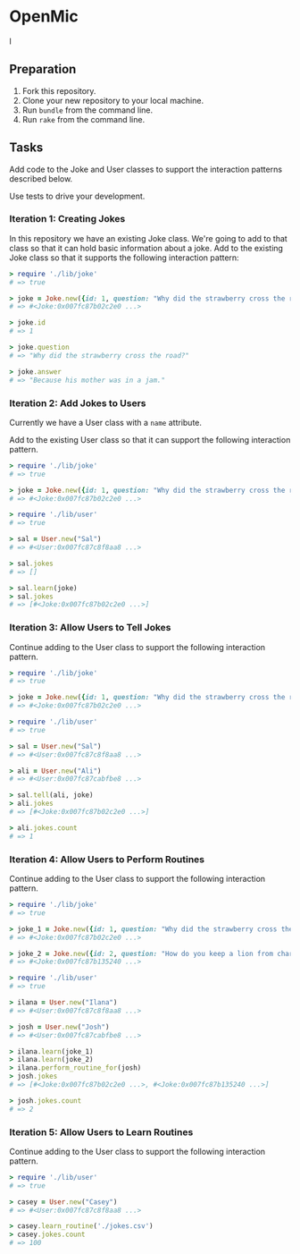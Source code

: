 # OpenMic
l
## Preparation

1. Fork this repository.
1. Clone your new repository to your local machine.
1. Run `bundle` from the command line.
1. Run `rake` from the command line.

## Tasks

Add code to the Joke and User classes to support the interaction patterns described below.

Use tests to drive your development.

### Iteration 1: Creating Jokes

In this repository we have an existing Joke class. We're going to add to that class so that it can hold basic information about a joke. Add to the existing Joke class so that it supports the following interaction pattern:

```ruby
> require './lib/joke'
# => true

> joke = Joke.new({id: 1, question: "Why did the strawberry cross the road?", answer: "Because his mother was in a jam."})
# => #<Joke:0x007fc87b02c2e0 ...>

> joke.id
# => 1

> joke.question
# => "Why did the strawberry cross the road?"

> joke.answer
# => "Because his mother was in a jam."
```

### Iteration 2: Add Jokes to Users

Currently we have a User class with a `name` attribute.

Add to the existing User class so that it can support the following interaction pattern.

```ruby
> require './lib/joke'
# => true

> joke = Joke.new({id: 1, question: "Why did the strawberry cross the road?", answer: "Because his mother was in a jam."})
# => #<Joke:0x007fc87b02c2e0 ...>

> require './lib/user'
# => true

> sal = User.new("Sal")
# => #<User:0x007fc87c8f8aa8 ...>

> sal.jokes
# => []

> sal.learn(joke)
> sal.jokes
# => [#<Joke:0x007fc87b02c2e0 ...>]
```

### Iteration 3: Allow Users to Tell Jokes

Continue adding to the User class to support the following interaction pattern.

```ruby
> require './lib/joke'
# => true

> joke = Joke.new({id: 1, question: "Why did the strawberry cross the road?", answer: "Because his mother was in a jam."})
# => #<Joke:0x007fc87b02c2e0 ...>

> require './lib/user'
# => true

> sal = User.new("Sal")
# => #<User:0x007fc87c8f8aa8 ...>

> ali = User.new("Ali")
# => #<User:0x007fc87cabfbe8 ...>

> sal.tell(ali, joke)
> ali.jokes
# => [#<Joke:0x007fc87b02c2e0 ...>]

> ali.jokes.count
# => 1
```

### Iteration 4: Allow Users to Perform Routines

Continue adding to the User class to support the following interaction pattern.

```ruby
> require './lib/joke'
# => true

> joke_1 = Joke.new({id: 1, question: "Why did the strawberry cross the road?", answer: "Because his mother was in a jam."})
# => #<Joke:0x007fc87b02c2e0 ...>

> joke_2 = Joke.new({id: 2, question: "How do you keep a lion from charging?", answer: "Take away its credit cards."})
# => #<Joke:0x007fc87b135240 ...>

> require './lib/user'
# => true

> ilana = User.new("Ilana")
# => #<User:0x007fc87c8f8aa8 ...>

> josh = User.new("Josh")
# => #<User:0x007fc87cabfbe8 ...>

> ilana.learn(joke_1)
> ilana.learn(joke_2)
> ilana.perform_routine_for(josh)
> josh.jokes
# => [#<Joke:0x007fc87b02c2e0 ...>, #<Joke:0x007fc87b135240 ...>]

> josh.jokes.count
# => 2
```

### Iteration 5: Allow Users to Learn Routines

Continue adding to the User class to support the following interaction pattern.

```ruby
> require './lib/user'
# => true

> casey = User.new("Casey")
# => #<User:0x007fc87c8f8aa8 ...>

> casey.learn_routine('./jokes.csv')
> casey.jokes.count
# => 100
```
